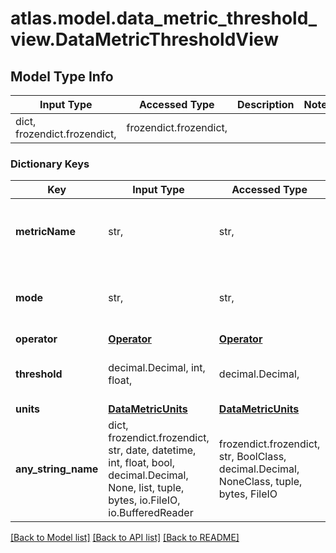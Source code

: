 # atlas.model.data_metric_threshold_view.DataMetricThresholdView

## Model Type Info
Input Type | Accessed Type | Description | Notes
------------ | ------------- | ------------- | -------------
dict, frozendict.frozendict,  | frozendict.frozendict,  |  | 

### Dictionary Keys
Key | Input Type | Accessed Type | Description | Notes
------------ | ------------- | ------------- | ------------- | -------------
**metricName** | str,  | str,  | Human-readable label that identifies the metric against which MongoDB Cloud checks the configured **metricThreshold.threshold**. | [optional] 
**mode** | str,  | str,  | MongoDB Cloud computes the current metric value as an average. | [optional] must be one of ["AVERAGE", ] 
**operator** | [**Operator**](Operator.md) | [**Operator**](Operator.md) |  | [optional] 
**threshold** | decimal.Decimal, int, float,  | decimal.Decimal,  | Value of metric that, when exceeded, triggers an alert. | [optional] value must be a 64 bit float
**units** | [**DataMetricUnits**](DataMetricUnits.md) | [**DataMetricUnits**](DataMetricUnits.md) |  | [optional] 
**any_string_name** | dict, frozendict.frozendict, str, date, datetime, int, float, bool, decimal.Decimal, None, list, tuple, bytes, io.FileIO, io.BufferedReader | frozendict.frozendict, str, BoolClass, decimal.Decimal, NoneClass, tuple, bytes, FileIO | any string name can be used but the value must be the correct type | [optional]

[[Back to Model list]](../../README.md#documentation-for-models) [[Back to API list]](../../README.md#documentation-for-api-endpoints) [[Back to README]](../../README.md)

